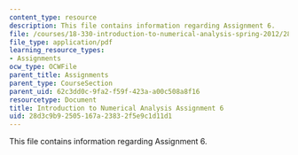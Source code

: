 ```yaml
---
content_type: resource
description: This file contains information regarding Assignment 6.
file: /courses/18-330-introduction-to-numerical-analysis-spring-2012/28d3c9b92505167a23832f5e9c1d11d1_MIT18_330S12_hw6.pdf
file_type: application/pdf
learning_resource_types:
- Assignments
ocw_type: OCWFile
parent_title: Assignments
parent_type: CourseSection
parent_uid: 62c3dd0c-9fa2-f59f-423a-a00c508a8f16
resourcetype: Document
title: Introduction to Numerical Analysis Assignment 6
uid: 28d3c9b9-2505-167a-2383-2f5e9c1d11d1
---
```

This file contains information regarding Assignment 6.

